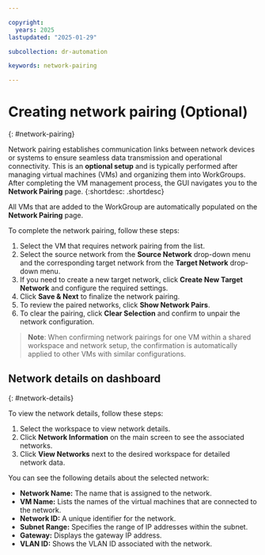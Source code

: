 ```yaml
---

copyright:
  years: 2025
lastupdated: "2025-01-29"

subcollection: dr-automation

keywords: network-pairing

---
```


# Creating network pairing (Optional)
{: #network-pairing}

Network pairing establishes communication links between network devices or systems to ensure seamless data transmission and operational connectivity. This is an **optional setup** and is typically performed after managing virtual machines (VMs) and organizing them into WorkGroups. After completing the VM management process, the GUI navigates you to the **Network Pairing** page.
{:shortdesc: .shortdesc}

All VMs that are added to the WorkGroup are automatically populated on the **Network Pairing** page.

To complete the network pairing, follow these steps:

1. Select the VM that requires network pairing from the list.
2. Select the source network from the **Source Network** drop-down menu and the corresponding target network from the **Target Network** drop-down menu.
3. If you need to create a new target network, click **Create New Target Network** and configure the required settings.
4. Click **Save & Next** to finalize the network pairing.
5. To review the paired networks, click **Show Network Pairs**.
6. To clear the pairing, click **Clear Selection** and confirm to unpair the network configuration.

> **Note**: When confirming network pairings for one VM within a shared workspace and network setup, the confirmation is automatically applied to other VMs with similar configurations.

## Network details on dashboard
{: #network-details}

To view the network details, follow these steps:

1. Select the workspace to view network details.
2. Click **Network Information** on the main screen to see the associated networks.
3. Click **View Networks** next to the desired workspace for detailed network data.

You can see the following details about the selected network:

- **Network Name:** The name that is assigned to the network.
- **VM Name:** Lists the names of the virtual machines that are connected to the network.
- **Network ID:** A unique identifier for the network.
- **Subnet Range:** Specifies the range of IP addresses within the subnet.
- **Gateway:** Displays the gateway IP address.
- **VLAN ID:** Shows the VLAN ID associated with the network.
